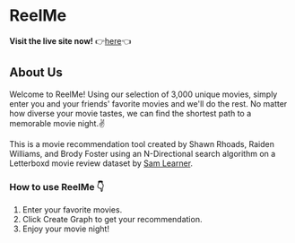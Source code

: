 # ReelMe
**Visit the live site now!** 👉[here](https://reelmemovies.streamlit.app/)👈

## About Us
Welcome to ReelMe! Using our selection of 3,000 unique movies, simply enter you and your friends' favorite movies and we'll do the rest. No matter how diverse your movie tastes, we can find the shortest path to a memorable movie night.✌️

This is a movie recommendation tool created by Shawn Rhoads, Raiden Williams, and Brody Foster using an N-Directional search algorithm on a Letterboxd movie review dataset by [Sam Learner](https://www.kaggle.com/datasets/samlearner/letterboxd-movie-ratings-data).

### How to use ReelMe 👇
1. Enter your favorite movies.
2. Click Create Graph to get your recommendation.
3. Enjoy your movie night!
